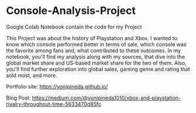 # Console-Analysis-Project
Google Colab Notebook contain the code for my Project

This Project was about the history of Playstation and Xbox. I wanted to know which console performed better in terms of sale, which console was the favorite among fans and, what contributed to these outcomes. In my notebook, you'll find my analysis along with my sources, that dive into the global market share and US-based market share for the two of them. Also, you'll find further exploration into global sales, gaming genre and rating that sold most, and more.


Portfolio site: https://yonipineda.github.io/

Blog Post: https://medium.com/@yonipineda1010/xbox-and-playstation-rivalry-throughout-time-5633470d85fc
